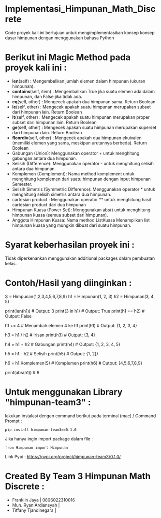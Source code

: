 # Implementasi_Himpunan_Math_Discrete

Code proyek kali ini bertujuan untuk mengimplementasikan konsep konsep dasar himpunan dengan menggunakan bahasa Python

# Berikut ini Magic Method pada proyek kali ini : 
- __len__(self) : Mengembalikan jumlah elemen dalam himpunan (ukuran himpunan).
- __contains__(self, item) : Mengembalikan True jika suatu elemen ada dalam himpunan, dan False jika tidak ada.
- __eq__(self, other) : Mengecek apakah dua himpunan sama. Return Boolean
- __le__(self, other) : Mengecek apakah suatu himpunan merupakan subset dari himpunan lain. Return Boolean
- __lt__(self, other) : Mengecek apakah suatu himpunan merupakan proper subset dari himpunan lain. Return Boolean
- __ge__(self, other) : Mengecek apakah suatu himpunan merupakan superset dari himpunan lain. Return Boolean
- __floordiv__(self, other) : Mengecek apakah dua himpunan ekuivalen (memiliki elemen yang sama, meskipun urutannya berbeda). Return Boolean
- Gabungan (Union): Menggunakan operator + untuk menghitung gabungan antara dua himpunan.
- Selisih (Difference): Menggunakan operator - untuk menghitung selisih antara dua himpunan.
- Komplemen (Complement): Nama method komplement  untuk menghitung komplemen dari suatu himpunan dengan input himpunan Semester.
- Selisih Simetris (Symmetric Difference): Menggunakan operator * untuk menghitung selisih simetris antara dua himpunan.
- cartesian product : Menggunakan operator ** untuk menghitung hasil cartesian product dari dua himpunan
- Himpunan Kuasa (Power Set): Menggunakan abs() untuk menghitung himpunan kuasa (semua subset dari himpunan).
- Anggota Himpunan Kuasa: Nama method  ListKuasa Menampilkan list himpunan kuasa yang mungkin dibuat dari suatu himpunan.

# Syarat keberhasilan proyek ini : 
Tidak diperkenankan menggunakan additional packages dalam pembuatan kelas.

# Contoh/Hasil yang diinginkan : 
S = Himpunan(1,2,3,4,5,6,7,8,9)
h1 = Himpunan(1, 2, 3)
h2 = Himpunan(3, 4, 5)

print(len(h1))  # Output: 3
print(3 in h1)  # Output: True
print(h1 == h2)  # Output: False

h1 += 4  # Menambah elemen 4 ke h1
print(h1)  # Output: {1, 2, 3, 4}

h3 = h1 / h2  # Irisan
print(h3)  # Output: {3, 4}

h4 = h1 + h2  # Gabungan
print(h4)  # Output: {1, 2, 3, 4, 5}

h5 = h1 - h2  # Selisih
print(h5)  # Output: {1, 2]}

h6 = h1.Komplemen(S)  # Komplemen
print(h6)  # Output: {4,5,6,7,8,9}

print(abs(h1))  # 8

# Untuk menggunakan Library "himpunan-team3" :
lakukan instalasi dengan command berikut pada terminal (mac) / Command Prompt :

```pip install himpunan-team3==0.1.0```

Jika hanya ingin import package dalam file : 

```from Himpunan import Himpunan```

Link Pypi : https://pypi.org/project/himpunan-team3/0.1.0/

# Created By Team 3 Himpunan Math Discrete : 
- Franklin Jaya | 0806022310016
- Muh. Ryan Ardiansyah |
- Tiffany Tjandinegara |








